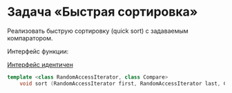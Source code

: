 # Задача «Быстрая сортировка»

Реализовать быструю сортировку (quick sort) с задаваемым компаратором.

Интерфейс функции:

<a href="http://www.cplusplus.com/reference/algorithm/sort/">Интерфейс идентичен</a>

```cpp
template <class RandomAccessIterator, class Compare>
    void sort (RandomAccessIterator first, RandomAccessIterator last, Compare comp);
```
